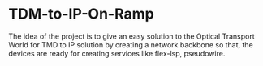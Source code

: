 # TDM-to-IP-On-Ramp
The idea of the project is to give an easy solution to the Optical Transport World for TMD to IP solution by creating a network backbone so that, the devices are ready for creating services like flex-lsp, pseudowire.
